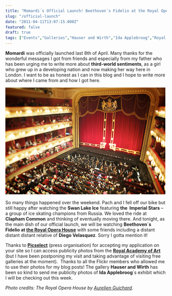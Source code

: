 ```yaml
---
title: "Momardi´s Official Launch! Beethoven´s Fidelio at the Royal Opera House"
slug: "/official-launch"
date: "2011-04-11T13:07:15.000Z"
featured: false
draft: true
tags: ["Events","Galleries","Hauser and Wirth","Ida Applebroog","Royal Opera House"]
---
```



**Momardi** was officially launched last 8th of April. Many thanks for the wonderful messages I got from friends and especially from my father who has been urging me to write more about **third-world sentiments**, as a girl who grew up in a developing nation and now making her way here in London. I want to be as honest as I can in this blog and I hope to write more about where I came from and how I got here.

[![](./images/royalopera2_n0wzmp.jpg "royalopera2")](http://www.roh.org.uk)

So many things happened over the weekend. Pach and I fell off our bike but still happy after watching the **Swan Lake Ice** featuring **the  Imperial Stars** – a group of ice skating champions from Russia. We loved the ride at **Clapham Common** and thinking of eventually moving there. And tonight, as the main dish of our official launch, we will be watching **Beethoven´s Fidelio at [the Royal Opera House](http://www.roh.org.uk "The ROH")** with some friends including a distant distant distant relative of **Diego Velasquez**. Sorry I gotta mention it!

Thanks to [**Picselect**](http://picselect.com "picselect") (press organisation) for accepting my application on your site so I can access publicity photos from the [**Royal Academy of Art**](http://royalacademy.org.uk "royal academy of art") (but I have been postponing my visit and taking advantage of visiting free galleries at the moment).  Thanks to all the Flickr members who allowed me to use their photos for my blog posts! The gallery **Hauser and Wirth** has been so kind to send me publicity photos of **Ida Applebroog**´s exhibit which I will be checking out this week.

*Photo credits: The Royal Opera House by [Aurelien Guichard](http://www.flickr.com/photos/aguichard/5501620235/ "The Royal Opera House").*




